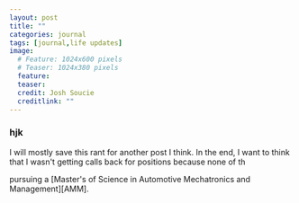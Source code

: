 ```yaml
---
layout: post
title: ""
categories: journal
tags: [journal,life updates]
image:
  # Feature: 1024x600 pixels
  # Teaser: 1024x380 pixels
  feature:
  teaser:
  credit: Josh Soucie
  creditlink: ""
---
```




### hjk
I will mostly save this rant for another post I think. In the end, I want to think that I wasn't getting calls back for positions because none of th

 pursuing a [Master's of Science in Automotive Mechatronics and Management][AMM].

[FH]: https://www.fh-ooe.at/en/
